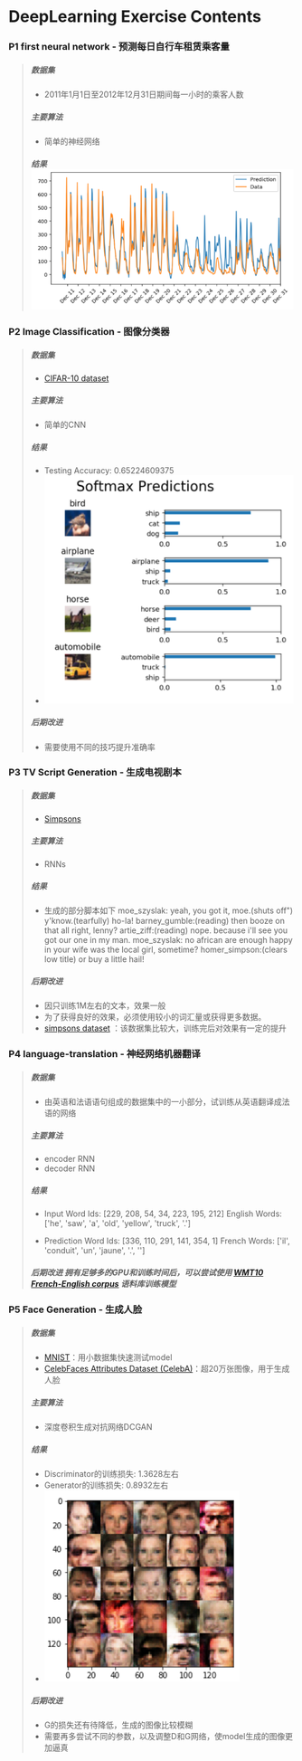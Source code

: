 # DeepLearning Exercise Contents

### P1  first neural network - 预测每日自行车租赁乘客量
> ##### 数据集
> - 2011年1月1日至2012年12月31日期间每一小时的乘客人数
> ##### 主要算法
> - 简单的神经网络
> ##### 结果 ![Alt text](./预测每日自行车租赁乘客量的结果.png)

### P2  Image Classification - 图像分类器

> ##### 数据集
> - [CIFAR-10 dataset](https://www.cs.toronto.edu/~kriz/cifar.html)
> ##### 主要算法
> - 简单的CNN
> ##### 结果
> - Testing Accuracy: 0.65224609375
> - ![Alt text](./图像分类器的结果.png)
> 
> ##### 后期改进
> - 需要使用不同的技巧提升准确率

### P3  TV Script Generation - 生成电视剧本

> ##### 数据集
> - [Simpsons](https://www.kaggle.com/wcukierski/the-simpsons-by-the-data)
> 
> ##### 主要算法
> - RNNs
> ##### 结果
> - 生成的部分脚本如下 moe_szyslak: yeah, you got it, moe.(shuts off") y'know.(tearfully) ho-la! barney_gumble:(reading) then booze on that
> all right, lenny? artie_ziff:(reading) nope. because i'll see you got
> our one in my man. moe_szyslak: no african are enough happy in your
> wife was the local girl, sometime? homer_simpson:(clears low title) or
> buy a little hail!
> ##### 后期改进
> - 因只训练1M左右的文本，效果一般
> - 为了获得良好的效果，必须使用较小的词汇量或获得更多数据。
> -  [simpsons dataset](https://www.kaggle.com/wcukierski/the-simpsons-by-the-data)
> ：该数据集比较大，训练完后对效果有一定的提升

### P4  language-translation - 神经网络机器翻译

> ##### 数据集
> - 由英语和法语语句组成的数据集中的一小部分，试训练从英语翻译成法语的网络
> ##### 主要算法
> - encoder RNN
> - decoder RNN
> ##### 结果
> - Input   Word Ids:      [229, 208, 54, 34, 223, 195, 212]   English Words: ['he', 'saw', 'a', 'old', 'yellow', 'truck', '.']
> 
> - Prediction   Word Ids:      [336, 110, 291, 141, 354, 1]   French Words: ['il', 'conduit', 'un', 'jaune', '.', '<EOS>']
> ##### 后期改进 拥有足够多的GPU和训练时间后，可以尝试使用 [WMT10 French-English corpus](http://www.statmt.org/wmt10/training-giga-fren.tar) 语料库训练模型

### P5  Face Generation - 生成人脸

> ##### 数据集
> - [MNIST](http://yann.lecun.com/exdb/mnist/)：用小数据集快速测试model
> - [CelebFaces Attributes Dataset (CelebA)](http://mmlab.ie.cuhk.edu.hk/projects/CelebA.html)：超20万张图像，用于生成人脸
> ##### 主要算法
> - 深度卷积生成对抗网络DCGAN
> ##### 结果
> - Discriminator的训练损失: 1.3628左右
> - Generator的训练损失: 0.8932左右
> - ![Alt text](./生成人脸的结果.png)
> ##### 后期改进
> - G的损失还有待降低，生成的图像比较模糊
> - 需要再多尝试不同的参数，以及调整D和G网络，使model生成的图像更加逼真
